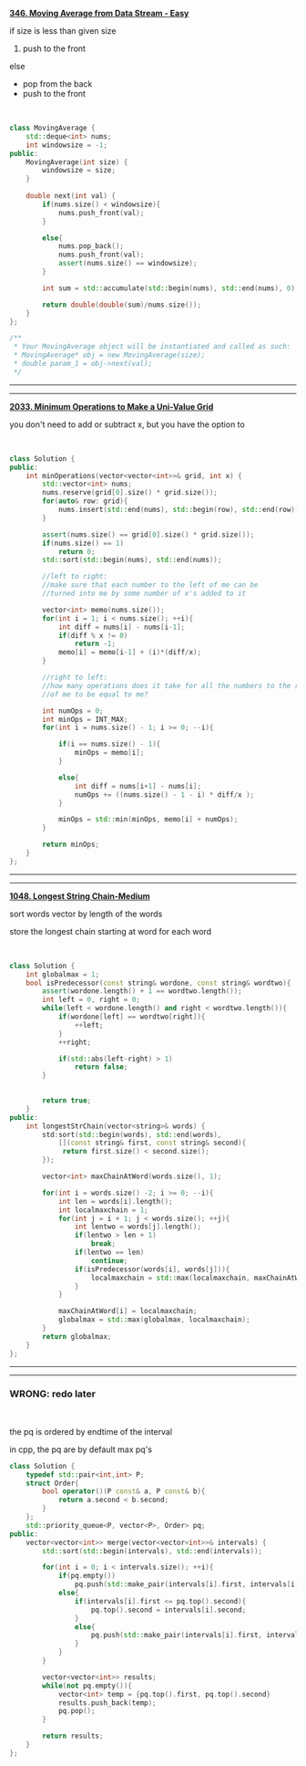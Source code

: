 [**346. Moving Average from Data Stream - Easy**](https://leetcode.com/problems/moving-average-from-data-stream/)

if size is less than given size 
1) push to the front 

else
* pop from the back 
* push to the front 

&nbsp; 
```cpp
class MovingAverage {
    std::deque<int> nums;
    int windowsize = -1; 
public:
    MovingAverage(int size) {
        windowsize = size; 
    }
    
    double next(int val) {
        if(nums.size() < windowsize){
            nums.push_front(val);
        }

        else{
            nums.pop_back();
            nums.push_front(val);
            assert(nums.size() == windowsize); 
        }

        int sum = std::accumulate(std::begin(nums), std::end(nums), 0);

        return double(double(sum)/nums.size());
    }   
};

/**
 * Your MovingAverage object will be instantiated and called as such:
 * MovingAverage* obj = new MovingAverage(size);
 * double param_1 = obj->next(val);
 */
```


---
---
[**2033. Minimum Operations to Make a Uni-Value Grid**](https://leetcode.com/problems/minimum-operations-to-make-a-uni-value-grid/)
<!-- ![](2021-10-30-14-37-05.png) -->
you don't need to add or subtract x, but you have the option to

&nbsp; 

```cpp
class Solution {
public:
    int minOperations(vector<vector<int>>& grid, int x) {
        std::vector<int> nums; 
        nums.reserve(grid[0].size() * grid.size());
        for(auto& row: grid){
            nums.insert(std::end(nums), std::begin(row), std::end(row));
        }

        assert(nums.size() == grid[0].size() * grid.size());
        if(nums.size() == 1)
            return 0; 
        std::sort(std::begin(nums), std::end(nums));

        //left to right: 
        //make sure that each number to the left of me can be  
        //turned into me by some number of x's added to it

        vector<int> memo(nums.size());
        for(int i = 1; i < nums.size(); ++i){
            int diff = nums[i] - nums[i-1];
            if(diff % x != 0)
                return -1; 
            memo[i] = memo[i-1] + (i)*(diff/x); 
        }

        //right to left: 
        //how many operations does it take for all the numbers to the right 
        //of me to be equal to me? 

        int numOps = 0;
        int minOps = INT_MAX;
        for(int i = nums.size() - 1; i >= 0; --i){

            if(i == nums.size() - 1){
                minOps = memo[i];
            }

            else{
                int diff = nums[i+1] - nums[i];
                numOps += ((nums.size() - 1 - i) * diff/x ); 
            }

            minOps = std::min(minOps, memo[i] + numOps);
        }

        return minOps; 
    }
};
```
---
---
[**1048. Longest String Chain-Medium**](https://leetcode.com/problems/longest-string-chain/)

sort words vector by length of the words

store the longest chain starting at word for each word

&nbsp; 
```cpp
class Solution {
    int globalmax = 1; 
    bool isPredecessor(const string& wordone, const string& wordtwo){
        assert(wordone.length() + 1 == wordtwo.length());
        int left = 0, right = 0; 
        while(left < wordone.length() and right < wordtwo.length()){
            if(wordone[left] == wordtwo[right]){
                ++left; 
            }    
            ++right;

            if(std::abs(left-right) > 1)
                return false; 
        }
        

        return true;
    }
public:
    int longestStrChain(vector<string>& words) {
        std:sort(std::begin(words), std::end(words), 
            [](const string& first, const string& second){
             return first.size() < second.size(); 
        });

        vector<int> maxChainAtWord(words.size(), 1); 

        for(int i = words.size() -2; i >= 0; --i){
            int len = words[i].length(); 
            int localmaxchain = 1; 
            for(int j = i + 1; j < words.size(); ++j){
                int lentwo = words[j].length();
                if(lentwo > len + 1)
                    break; 
                if(lentwo == len)
                    continue; 
                if(isPredecessor(words[i], words[j])){
                    localmaxchain = std::max(localmaxchain, maxChainAtWord[j] + 1);
                }
            }

            maxChainAtWord[i] = localmaxchain; 
            globalmax = std::max(globalmax, localmaxchain);
        }
        return globalmax; 
    }
};
```

---
---
### WRONG: redo later

&nbsp; 

the pq is ordered by endtime of the interval

in cpp, the pq are by default max pq's 

```cpp
class Solution {
    typedef std::pair<int,int> P; 
    struct Order{
        bool operator()(P const& a, P const& b){
            return a.second < b.second; 
        }
    };
    std::priority_queue<P, vector<P>, Order> pq; 
public:
    vector<vector<int>> merge(vector<vector<int>>& intervals) {
        std::sort(std::begin(intervals), std::end(intervals));

        for(int i = 0; i < intervals.size(); ++i){
            if(pq.empty())
                pq.push(std::make_pair(intervals[i].first, intervals[i].second));
            else{
                if(intervals[i].first <= pq.top().second){
                    pq.top().second = intervals[i].second; 
                }
                else{
                    pq.push(std::make_pair(intervals[i].first, intervals[i].second));
                }
            }
        }

        vector<vector<int>> results; 
        while(not pq.empty()){
            vector<int> temp = {pq.top().first, pq.top().second}
            results.push_back(temp);
            pq.pop();
        }

        return results; 
    }
};
```